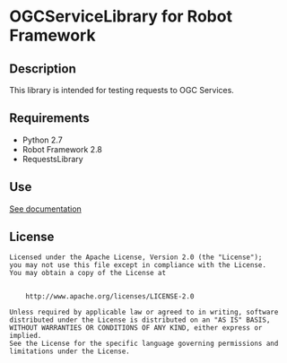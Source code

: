 OGCServiceLibrary for Robot Framework
======================================

Description
-----------
This library is intended for testing requests to OGC Services.

Requirements
------------
* Python 2.7
* Robot Framework 2.8
* RequestsLibrary

Use
---
[See documentation](doc/OGCServiceLibrary.html)

License
-------
```
Licensed under the Apache License, Version 2.0 (the "License");
you may not use this file except in compliance with the License.
You may obtain a copy of the License at


    http://www.apache.org/licenses/LICENSE-2.0

Unless required by applicable law or agreed to in writing, software
distributed under the License is distributed on an "AS IS" BASIS,
WITHOUT WARRANTIES OR CONDITIONS OF ANY KIND, either express or implied.
See the License for the specific language governing permissions and
limitations under the License.
```
